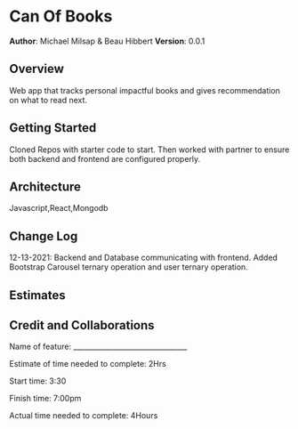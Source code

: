 # Can Of Books

**Author**: Michael Milsap & Beau Hibbert
**Version**: 0.0.1

## Overview
<!-- Provide a high level overview of what this application is and why you are building it, beyond the fact that it's an assignment for this class. (i.e. What's your problem domain?) -->
Web app that tracks personal impactful books and gives recommendation on what to read next.
## Getting Started
<!-- What are the steps that a user must take in order to build this app on their own machine and get it running? -->
Cloned Repos with starter code to start. Then worked with partner to ensure both backend and frontend are configured properly.
## Architecture
<!-- Provide a detailed description of the application design. What technologies (languages, libraries, etc) you're using, and any other relevant design information. -->
Javascript,React,Mongodb
## Change Log
<!-- Use this area to document the iterative changes made to your application as each feature is successfully implemented. Use time stamps. Here's an example:

01-01-2001 4:59pm - Application now has a fully-functional express server, with a GET route for the location resource. -->
12-13-2021: Backend and Database communicating with frontend. Added Bootstrap Carousel ternary operation and user ternary operation.

## Estimates
<!-- See below -->

## Credit and Collaborations

Name of feature: ________________________________

Estimate of time needed to complete: 2Hrs

Start time: 3:30

Finish time: 7:00pm

Actual time needed to complete: 4Hours
